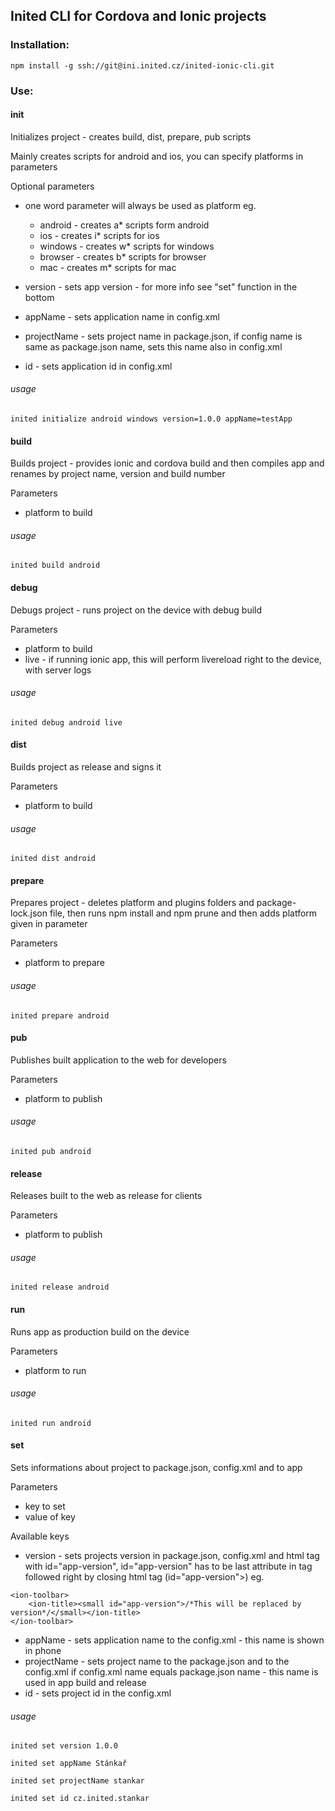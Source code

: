 ## Inited CLI for Cordova and Ionic projects

### Installation:

```
npm install -g ssh://git@ini.inited.cz/inited-ionic-cli.git
```

### Use:

#### init
Initializes project - creates build, dist, prepare, pub scripts

Mainly creates scripts for android and ios, you can specify platforms in parameters

Optional parameters

* one word parameter will always be used as platform eg.
  * android - creates a* scripts form android
  * ios - creates i* scripts for ios
  * windows - creates w* scripts for windows
  * browser - creates b* scripts for browser
  * mac - creates m* scripts for mac



* version - sets app version - for more info see "set" function in the bottom
* appName - sets application name in config.xml
* projectName - sets project name in package.json, if config name is same as package.json name, sets this name also in config.xml
* id - sets application id in config.xml

###### usage

```
inited initialize android windows version=1.0.0 appName=testApp
```

#### build
Builds project - provides ionic and cordova build and then compiles app and renames by project name, version and build number

Parameters

* platform to build

###### usage

```
inited build android
```

#### debug
Debugs project - runs project on the device with debug build

Parameters

* platform to build
* live - if running ionic app, this will perform livereload right to the device, with server logs

###### usage

```
inited debug android live
```

#### dist
Builds project as release and signs it

Parameters

* platform to build

###### usage

```
inited dist android
```

#### prepare
Prepares project - deletes platform and plugins folders and package-lock.json file, then runs npm install and npm prune and then adds platform given in parameter

Parameters

* platform to prepare

###### usage

```
inited prepare android
```

#### pub
Publishes built application to the web for developers

Parameters

* platform to publish

###### usage

```
inited pub android
```

#### release
Releases built to the web as release for clients

Parameters

* platform to publish

###### usage

```
inited release android
```

#### run
Runs app as production build on the device

Parameters

* platform to run

###### usage

```
inited run android
```

#### set
Sets informations about project to package.json, config.xml and to app

Parameters

* key to set
* value of key

Available keys

* version - sets projects version in package.json, config.xml and html tag with id="app-version", id="app-version" has to be last attribute in tag followed right by closing html tag (id="app-version">) eg.


```
<ion-toolbar>
    <ion-title><small id="app-version">/*This will be replaced by version*/</small></ion-title>
</ion-toolbar>
```

* appName - sets application name to the config.xml - this name is shown in phone
* projectName - sets project name to the package.json and to the config.xml if config.xml name equals package.json name - this name is used in app build and release
* id - sets project id in the config.xml

###### usage

```
inited set version 1.0.0

inited set appName Stánkař

inited set projectName stankar

inited set id cz.inited.stankar
```

